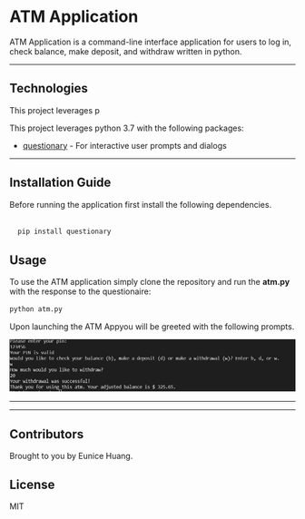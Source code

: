 # ATM Application

ATM Application is a command-line interface application for users to log in, check balance, make deposit, and withdraw written in python.

---

## Technologies

This project leverages p

This project leverages python 3.7 with the following packages:



* [questionary](https://github.com/tmbo/questionary) - For interactive user prompts and dialogs

---

## Installation Guide

Before running the application first install the following dependencies.

```python
 
  pip install questionary
```

## Usage

To use the ATM application simply clone the repository and run the **atm.py** with the response to the questionaire:

```python
python atm.py 
```
Upon launching the ATM Appyou will be greeted with the following prompts.

![ATM App CLI](Images/questinaire.jpg)

---

---

## Contributors

Brought to you by Eunice Huang.

## License

MIT